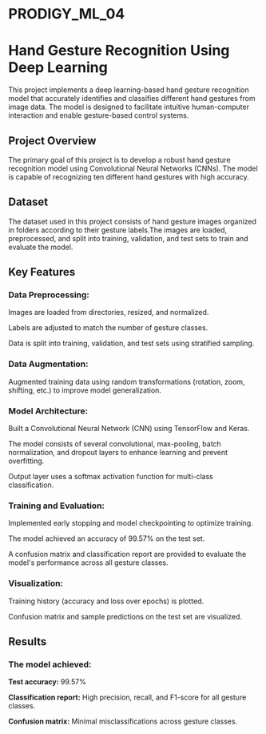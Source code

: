 # PRODIGY_ML_04

# **Hand Gesture Recognition Using Deep Learning**
This project implements a deep learning-based hand gesture recognition model that accurately identifies and classifies different hand gestures from image data. The model is designed to facilitate intuitive human-computer interaction and enable gesture-based control systems.

## **Project Overview**
The primary goal of this project is to develop a robust hand gesture recognition model using Convolutional Neural Networks (CNNs). The model is capable of recognizing ten different hand gestures with high accuracy.

## **Dataset**
The dataset used in this project consists of hand gesture images organized in folders according to their gesture labels.The images are loaded, preprocessed, and split into training, validation, and test sets to train and evaluate the model.

## **Key Features**

### **Data Preprocessing:**
Images are loaded from directories, resized, and normalized.

Labels are adjusted to match the number of gesture classes.

Data is split into training, validation, and test sets using stratified sampling.

### **Data Augmentation:**

Augmented training data using random transformations (rotation, zoom, shifting, etc.) to improve model generalization.

### **Model Architecture:**

Built a Convolutional Neural Network (CNN) using TensorFlow and Keras.

The model consists of several convolutional, max-pooling, batch normalization, and dropout layers to enhance learning and prevent overfitting.

Output layer uses a softmax activation function for multi-class classification.

### **Training and Evaluation:**

Implemented early stopping and model checkpointing to optimize training.

The model achieved an accuracy of 99.57% on the test set.

A confusion matrix and classification report are provided to evaluate the model's performance across all gesture classes.

### **Visualization:**

Training history (accuracy and loss over epochs) is plotted.

Confusion matrix and sample predictions on the test set are visualized.

## **Results**

### **The model achieved:**

**Test accuracy:** 99.57%

**Classification report:** High precision, recall, and F1-score for all gesture classes.

**Confusion matrix:** Minimal misclassifications across gesture classes.

